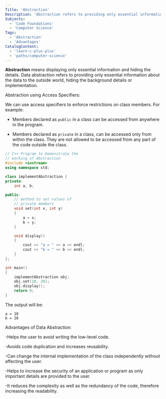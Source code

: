 ```yaml
---
Title: 'Abstraction'
Description: 'Abstraction refers to providing only essential information to the outside world and hiding their background details.'
Subjects:
  - 'Code Foundations'
  - 'Computer Science'
Tags:
  - 'Abstraction'
  - 'Advantages'
CatalogContent:
  - 'learn-c-plus-plus'
  - 'paths/computer-science'
---
```


**Abstraction** means displaying only essential information and hiding the details. Data abstraction refers to providing only essential information about the data to the outside world, hiding the background details or implementation.

Abstraction using Access Specifiers:

We can use access specifiers to enforce restrictions on class members. For example:

- Members declared as `public` in a class can be accessed from anywhere in the program.

- Members declared as `private` in a class, can be accessed only from within the class. They are not allowed to be accessed from any part of the code outside the class.

```cpp
// C++ Program to Demonstrate the
// working of Abstraction
#include <iostream>
using namespace std;

class implementAbstraction {
private:
	int a, b;

public:
	// method to set values of
	// private members
	void set(int x, int y)
	{
		a = x;
		b = y;
	}

	void display()
	{
		cout << "a = " << a << endl;
		cout << "b = " << b << endl;
	}
};

int main()
{
	implementAbstraction obj;
	obj.set(10, 20);
	obj.display();
	return 0;
}
```

The output will be:

```shell
a = 10
b = 20
```

Advantages of Data Abstraction:

-Helps the user to avoid writing the low-level code.

-Avoids code duplication and increases reusability.

-Can change the internal implementation of the class independently without affecting the user.

-Helps to increase the security of an application or program as only important details are provided to the user.

-It reduces the complexity as well as the redundancy of the code, therefore increasing the readability.
